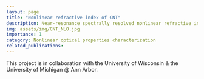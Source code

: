 ```yaml
---
layout: page
title: "Nonlinear refractive index of CNT"
description: Near-resonance spectrally resolved nonlinear refractive index characterization of single-chirality carbon nanotubes
img: assets/img/CNT_NLO.jpg
importance: 1
category: Nonlinear optical properties characterization
related_publications:
---
```


This project is in collaboration with the University of Wisconsin & the University of Michigan @ Ann Arbor.

